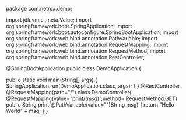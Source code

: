 package com.netrox.demo;

import jdk.vm.ci.meta.Value; import org.springframework.boot.SpringApplication; import org.springframework.boot.autoconfigure.SpringBootApplication; import org.springframework.web.bind.annotation.PathVariable; import org.springframework.web.bind.annotation.RequestMapping; import org.springframework.web.bind.annotation.RequestMethod; import org.springframework.web.bind.annotation.RestController;

@SpringBootApplication public class DemoApplication {

public static void main(String[] args) {
    SpringApplication.run(DemoApplication.class, args);
    {
} @RestController @RequestMapping(path="/") class DemoController{ @RequestMapping(value="print/(msg)",method= RequestMethod.GET) public String print(@PathVariable(value="")String msg) { return "Hello World" + msg; } }
